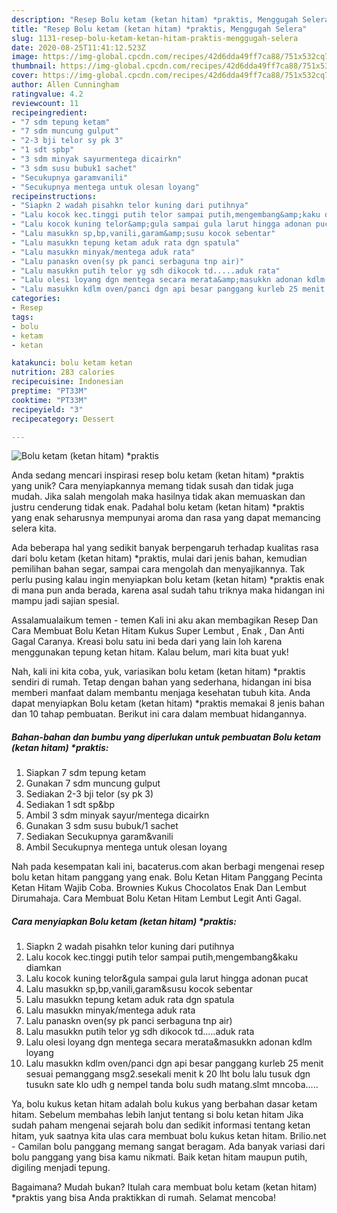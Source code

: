 ```yaml
---
description: "Resep Bolu ketam (ketan hitam) *praktis, Menggugah Selera"
title: "Resep Bolu ketam (ketan hitam) *praktis, Menggugah Selera"
slug: 1131-resep-bolu-ketam-ketan-hitam-praktis-menggugah-selera
date: 2020-08-25T11:41:12.523Z
image: https://img-global.cpcdn.com/recipes/42d6dda49ff7ca88/751x532cq70/bolu-ketam-ketan-hitam-praktis-foto-resep-utama.jpg
thumbnail: https://img-global.cpcdn.com/recipes/42d6dda49ff7ca88/751x532cq70/bolu-ketam-ketan-hitam-praktis-foto-resep-utama.jpg
cover: https://img-global.cpcdn.com/recipes/42d6dda49ff7ca88/751x532cq70/bolu-ketam-ketan-hitam-praktis-foto-resep-utama.jpg
author: Allen Cunningham
ratingvalue: 4.2
reviewcount: 11
recipeingredient:
- "7 sdm tepung ketam"
- "7 sdm muncung gulput"
- "2-3 bji telor sy pk 3"
- "1 sdt spbp"
- "3 sdm minyak sayurmentega dicairkn"
- "3 sdm susu bubuk1 sachet"
- "Secukupnya garamvanili"
- "Secukupnya mentega untuk olesan loyang"
recipeinstructions:
- "Siapkn 2 wadah pisahkn telor kuning dari putihnya"
- "Lalu kocok kec.tinggi putih telor sampai putih,mengembang&amp;kaku diamkan"
- "Lalu kocok kuning telor&amp;gula sampai gula larut hingga adonan pucat"
- "Lalu masukkn sp,bp,vanili,garam&amp;susu kocok sebentar"
- "Lalu masukkn tepung ketam aduk rata dgn spatula"
- "Lalu masukkn minyak/mentega aduk rata"
- "Lalu panaskn oven(sy pk panci serbaguna tnp air)"
- "Lalu masukkn putih telor yg sdh dikocok td.....aduk rata"
- "Lalu olesi loyang dgn mentega secara merata&amp;masukkn adonan kdlm loyang"
- "Lalu masukkn kdlm oven/panci dgn api besar panggang kurleb 25 menit sesuai pemanggang msg2.sesekali menit k 20 lht bolu lalu tusuk dgn tusukn sate klo udh g nempel tanda bolu sudh matang.slmt mncoba....."
categories:
- Resep
tags:
- bolu
- ketam
- ketan

katakunci: bolu ketam ketan 
nutrition: 283 calories
recipecuisine: Indonesian
preptime: "PT33M"
cooktime: "PT33M"
recipeyield: "3"
recipecategory: Dessert

---
```



![Bolu ketam (ketan hitam) *praktis](https://img-global.cpcdn.com/recipes/42d6dda49ff7ca88/751x532cq70/bolu-ketam-ketan-hitam-praktis-foto-resep-utama.jpg)

Anda sedang mencari inspirasi resep bolu ketam (ketan hitam) *praktis yang unik? Cara menyiapkannya memang tidak susah dan tidak juga mudah. Jika salah mengolah maka hasilnya tidak akan memuaskan dan justru cenderung tidak enak. Padahal bolu ketam (ketan hitam) *praktis yang enak seharusnya mempunyai aroma dan rasa yang dapat memancing selera kita.

Ada beberapa hal yang sedikit banyak berpengaruh terhadap kualitas rasa dari bolu ketam (ketan hitam) *praktis, mulai dari jenis bahan, kemudian pemilihan bahan segar, sampai cara mengolah dan menyajikannya. Tak perlu pusing kalau ingin menyiapkan bolu ketam (ketan hitam) *praktis enak di mana pun anda berada, karena asal sudah tahu triknya maka hidangan ini mampu jadi sajian spesial.

Assalamualaikum temen - temen Kali ini aku akan membagikan Resep Dan Cara Membuat Bolu Ketan Hitam Kukus Super Lembut , Enak , Dan Anti Gagal Caranya. Kreasi bolu satu ini beda dari yang lain loh karena menggunakan tepung ketan hitam. Kalau belum, mari kita buat yuk!


Nah, kali ini kita coba, yuk, variasikan bolu ketam (ketan hitam) *praktis sendiri di rumah. Tetap dengan bahan yang sederhana, hidangan ini bisa memberi manfaat dalam membantu menjaga kesehatan tubuh kita. Anda dapat menyiapkan Bolu ketam (ketan hitam) *praktis memakai 8 jenis bahan dan 10 tahap pembuatan. Berikut ini cara dalam membuat hidangannya.

<!--inarticleads1-->

##### Bahan-bahan dan bumbu yang diperlukan untuk pembuatan Bolu ketam (ketan hitam) *praktis:

1. Siapkan 7 sdm tepung ketam
1. Gunakan 7 sdm muncung gulput
1. Sediakan 2-3 bji telor (sy pk 3)
1. Sediakan 1 sdt sp&amp;bp
1. Ambil 3 sdm minyak sayur/mentega dicairkn
1. Gunakan 3 sdm susu bubuk/1 sachet
1. Sediakan Secukupnya garam&amp;vanili
1. Ambil Secukupnya mentega untuk olesan loyang


Nah pada kesempatan kali ini, bacaterus.com akan berbagi mengenai resep bolu ketan hitam panggang yang enak. Bolu Ketan Hitam Panggang Pecinta Ketan Hitam Wajib Coba. Brownies Kukus Chocolatos Enak Dan Lembut Dirumahaja. Cara Membuat Bolu Ketan Hitam Lembut Legit Anti Gagal. 

<!--inarticleads2-->

##### Cara menyiapkan Bolu ketam (ketan hitam) *praktis:

1. Siapkn 2 wadah pisahkn telor kuning dari putihnya
1. Lalu kocok kec.tinggi putih telor sampai putih,mengembang&amp;kaku diamkan
1. Lalu kocok kuning telor&amp;gula sampai gula larut hingga adonan pucat
1. Lalu masukkn sp,bp,vanili,garam&amp;susu kocok sebentar
1. Lalu masukkn tepung ketam aduk rata dgn spatula
1. Lalu masukkn minyak/mentega aduk rata
1. Lalu panaskn oven(sy pk panci serbaguna tnp air)
1. Lalu masukkn putih telor yg sdh dikocok td.....aduk rata
1. Lalu olesi loyang dgn mentega secara merata&amp;masukkn adonan kdlm loyang
1. Lalu masukkn kdlm oven/panci dgn api besar panggang kurleb 25 menit sesuai pemanggang msg2.sesekali menit k 20 lht bolu lalu tusuk dgn tusukn sate klo udh g nempel tanda bolu sudh matang.slmt mncoba.....


Ya, bolu kukus ketan hitam adalah bolu kukus yang berbahan dasar ketam hitam. Sebelum membahas lebih lanjut tentang si bolu ketan hitam Jika sudah paham mengenai sejarah bolu dan sedikit informasi tentang ketan hitam, yuk saatnya kita ulas cara membuat bolu kukus ketan hitam. Brilio.net - Camilan bolu panggang memang sangat beragam. Ada banyak variasi dari bolu panggang yang bisa kamu nikmati. Baik ketan hitam maupun putih, digiling menjadi tepung. 

Bagaimana? Mudah bukan? Itulah cara membuat bolu ketam (ketan hitam) *praktis yang bisa Anda praktikkan di rumah. Selamat mencoba!

